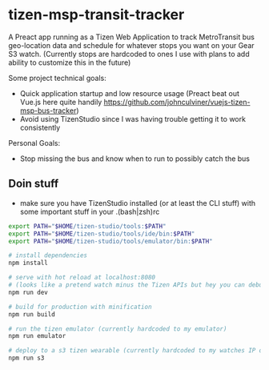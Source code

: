 # tizen-msp-transit-tracker
A Preact app running as a Tizen Web Application to track MetroTransit bus geo-location data and schedule for whatever stops you want on your Gear S3 watch. (Currently stops are hardcoded to ones I use with plans to add ability to customize this in the future)

Some project technical goals:
- Quick application startup and low resource usage (Preact beat out Vue.js here quite handily https://github.com/johnculviner/vuejs-tizen-msp-bus-tracker)
- Avoid using TizenStudio since I was having trouble getting it to work consistently

Personal Goals:
- Stop missing the bus and know when to run to possibly catch the bus


## Doin stuff

- make sure you have TizenStudio installed (or at least the CLI stuff) with some important stuff in your .(bash|zsh)rc 
``` bash
export PATH="$HOME/tizen-studio/tools:$PATH"
export PATH="$HOME/tizen-studio/tools/ide/bin:$PATH"
export PATH="$HOME/tizen-studio/tools/emulator/bin:$PATH"
```


``` bash
# install dependencies
npm install

# serve with hot reload at localhost:8080
# (looks like a pretend watch minus the Tizen APIs but hey you can debug and live reload!)
npm run dev

# build for production with minification
npm run build

# run the tizen emulator (currently hardcoded to my emulator)
npm run emulator

# deploy to a s3 tizen wearable (currently hardcoded to my watches IP on my home network)
npm run s3
```
